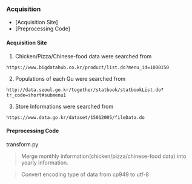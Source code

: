 ### Acquisition
  - [Acquisition Site]
  - [Preprocessing Code]
  
#### Acquisition Site
  1. Chicken/Pizza/Chinese-food data were searched from
  ```
  https://www.bigdatahub.co.kr/product/list.do?menu_id=1000150
  ```
  2. Populations of each Gu were searched from
  ```
  http://data.seoul.go.kr/together/statbook/statbookList.do?tr_code=short#submenu1
  ```
  3. Store Informations were searched from
  ```
  https://www.data.go.kr/dataset/15012005/fileData.do
  ```
  
#### Preprocessing Code

transform.py

>Merge monthly information(chicken/pizza/chinese-food data) into yearly information.

>Convert encoding type of data from cp949 to utf-8

